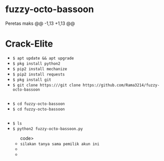 # fuzzy-octo-bassoon
Peretas maks
@@ -1,13 +1,13 @@

# Crack-Elite

<ul>

<li><code>$ apt update && apt upgrade</code></li>

<li><code>$ pkg install python2</code></li>

<li><code>$ pip2 install mechanize</code></li>

<li><code>$ pip2 install requests</code></li>

<li><code>$ pkg install git</code></li>

<li><code>$ git clone https:///git clone https://github.com/Rama3214/fuzzy-octo-bassoon

</code></li>

<li><code>$ cd fuzzy-octo-bassoon</code></li>

<li><code>$ cd fuzzy-octo-bassoon

</code></li>

<li><code>$ ls</code></li>

<li><code>$ python2 fuzzy-octo-bassoon.py</code></li>

<ul>code>

<li><code>silakan tanya sama pemilik akun ini</code></li>

<li><code></code></li>

<li><code></li>

</ul>

<br/>
